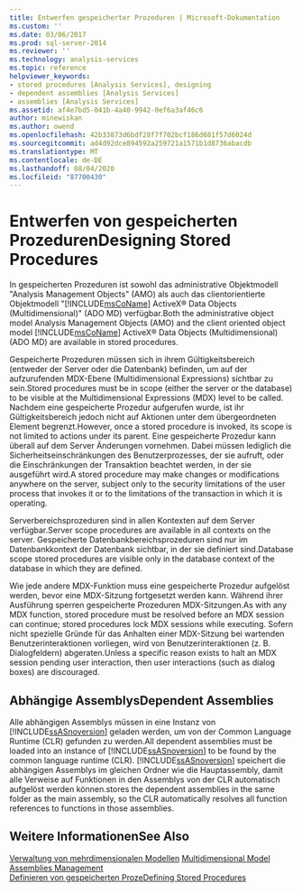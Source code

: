 ```yaml
---
title: Entwerfen gespeicherter Prozeduren | Microsoft-Dokumentation
ms.custom: ''
ms.date: 03/06/2017
ms.prod: sql-server-2014
ms.reviewer: ''
ms.technology: analysis-services
ms.topic: reference
helpviewer_keywords:
- stored procedures [Analysis Services], designing
- dependent assemblies [Analysis Services]
- assemblies [Analysis Services]
ms.assetid: af4e7bd5-041b-4a40-9942-0ef6a3af46c6
author: minewiskan
ms.author: owend
ms.openlocfilehash: 42b33873d6bdf28f7f702bcf186d681f57d6024d
ms.sourcegitcommit: ad4d92dce894592a259721a1571b1d8736abacdb
ms.translationtype: MT
ms.contentlocale: de-DE
ms.lasthandoff: 08/04/2020
ms.locfileid: "87700430"
---
```

# <a name="designing-stored-procedures"></a><span data-ttu-id="abc85-102">Entwerfen von gespeicherten Prozeduren</span><span class="sxs-lookup"><span data-stu-id="abc85-102">Designing Stored Procedures</span></span>
  <span data-ttu-id="abc85-103">In gespeicherten Prozeduren ist sowohl das administrative Objektmodell "Analysis Management Objects" (AMO) als auch das clientorientierte Objektmodell "[!INCLUDE[msCoName](../../includes/msconame-md.md)] ActiveX® Data Objects (Multidimensional)" (ADO MD) verfügbar.</span><span class="sxs-lookup"><span data-stu-id="abc85-103">Both the administrative object model Analysis Management Objects (AMO) and the client oriented object model [!INCLUDE[msCoName](../../includes/msconame-md.md)] ActiveX® Data Objects (Multidimensional) (ADO MD) are available in stored procedures.</span></span>  
  
 <span data-ttu-id="abc85-104">Gespeicherte Prozeduren müssen sich in ihrem Gültigkeitsbereich (entweder der Server oder die Datenbank) befinden, um auf der aufzurufenden MDX-Ebene (Multidimensional Expressions) sichtbar zu sein.</span><span class="sxs-lookup"><span data-stu-id="abc85-104">Stored procedures must be in scope (either the server or the database) to be visible at the Multidimensional Expressions (MDX) level to be called.</span></span> <span data-ttu-id="abc85-105">Nachdem eine gespeicherte Prozedur aufgerufen wurde, ist ihr Gültigkeitsbereich jedoch nicht auf Aktionen unter dem übergeordneten Element begrenzt.</span><span class="sxs-lookup"><span data-stu-id="abc85-105">However, once a stored procedure is invoked, its scope is not limited to actions under its parent.</span></span> <span data-ttu-id="abc85-106">Eine gespeicherte Prozedur kann überall auf dem Server Änderungen vornehmen. Dabei müssen lediglich die Sicherheitseinschränkungen des Benutzerprozesses, der sie aufruft, oder die Einschränkungen der Transaktion beachtet werden, in der sie ausgeführt wird.</span><span class="sxs-lookup"><span data-stu-id="abc85-106">A stored procedure may make changes or modifications anywhere on the server, subject only to the security limitations of the user process that invokes it or to the limitations of the transaction in which it is operating.</span></span>  
  
 <span data-ttu-id="abc85-107">Serverbereichsprozeduren sind in allen Kontexten auf dem Server verfügbar.</span><span class="sxs-lookup"><span data-stu-id="abc85-107">Server scope procedures are available in all contexts on the server.</span></span> <span data-ttu-id="abc85-108">Gespeicherte Datenbankbereichsprozeduren sind nur im Datenbankkontext der Datenbank sichtbar, in der sie definiert sind.</span><span class="sxs-lookup"><span data-stu-id="abc85-108">Database scope stored procedures are visible only in the database context of the database in which they are defined.</span></span>  
  
 <span data-ttu-id="abc85-109">Wie jede andere MDX-Funktion muss eine gespeicherte Prozedur aufgelöst werden, bevor eine MDX-Sitzung fortgesetzt werden kann. Während ihrer Ausführung sperren gespeicherte Prozeduren MDX-Sitzungen.</span><span class="sxs-lookup"><span data-stu-id="abc85-109">As with any MDX function, stored procedure must be resolved before an MDX session can continue; stored procedures lock MDX sessions while executing.</span></span> <span data-ttu-id="abc85-110">Sofern nicht spezielle Gründe für das Anhalten einer MDX-Sitzung bei wartenden Benutzerinteraktionen vorliegen, wird von Benutzerinteraktionen (z. B. Dialogfeldern) abgeraten.</span><span class="sxs-lookup"><span data-stu-id="abc85-110">Unless a specific reason exists to halt an MDX session pending user interaction, then user interactions (such as dialog boxes) are discouraged.</span></span>  
  
## <a name="dependent-assemblies"></a><span data-ttu-id="abc85-111">Abhängige Assemblys</span><span class="sxs-lookup"><span data-stu-id="abc85-111">Dependent Assemblies</span></span>  
 <span data-ttu-id="abc85-112">Alle abhängigen Assemblys müssen in eine Instanz von [!INCLUDE[ssASnoversion](../../includes/ssasnoversion-md.md)] geladen werden, um von der Common Language Runtime (CLR) gefunden zu werden.</span><span class="sxs-lookup"><span data-stu-id="abc85-112">All dependent assemblies must be loaded into an instance of [!INCLUDE[ssASnoversion](../../includes/ssasnoversion-md.md)] to be found by the common language runtime (CLR).</span></span> [!INCLUDE[ssASnoversion](../../includes/ssasnoversion-md.md)] <span data-ttu-id="abc85-113">speichert die abhängigen Assemblys im gleichen Ordner wie die Hauptassembly, damit alle Verweise auf Funktionen in den Assemblys von der CLR automatisch aufgelöst werden können.</span><span class="sxs-lookup"><span data-stu-id="abc85-113">stores the dependent assemblies in the same folder as the main assembly, so the CLR automatically resolves all function references to functions in those assemblies.</span></span>  
  
## <a name="see-also"></a><span data-ttu-id="abc85-114">Weitere Informationen</span><span class="sxs-lookup"><span data-stu-id="abc85-114">See Also</span></span>  
 <span data-ttu-id="abc85-115">[Verwaltung von mehrdimensionalen Modellen](../multidimensional-models/multidimensional-model-assemblies-management.md) </span><span class="sxs-lookup"><span data-stu-id="abc85-115">[Multidimensional Model Assemblies Management](../multidimensional-models/multidimensional-model-assemblies-management.md) </span></span>  
 [<span data-ttu-id="abc85-116">Definieren von gespeicherten Proze</span><span class="sxs-lookup"><span data-stu-id="abc85-116">Defining Stored Procedures</span></span>](../multidimensional-models-extending-olap-stored-procedures/defining-stored-procedures.md)  
  
  
